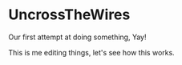 UncrossTheWires
===============

Our first attempt at doing something, Yay!

This is me editing things, let's see how this works.
